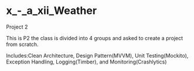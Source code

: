 # x_-_a_xii_Weather
Project 2

This is P2 the class is divided into 4 groups and asked to create a project from scratch. 

Includes:Clean Architecture, Design Pattern(MVVM), Unit Testing(Mockito), Exception Handling, Logging(Timber), and Monitoring(Crashlytics)
